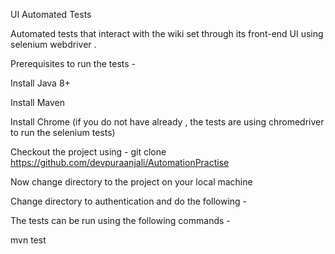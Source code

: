 UI Automated Tests

Automated tests that interact with the wiki set through its front-end UI using selenium webdriver . 

Prerequisites to run the tests -

Install Java 8+

Install Maven 

Install Chrome (if you do not have already , the tests are using chromedriver to run the selenium tests)

Checkout the project using  - git clone https://github.com/devpuraanjali/AutomationPractise

Now change directory to the project on your local machine

Change directory to authentication and do the following - 

The tests can be run using the following commands  - 

mvn test  

